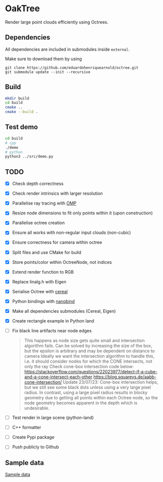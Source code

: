 # OakTree
Render large point clouds efficiently using Octrees.

## Dependencies

All dependencies are included in submodules inside `external`.

Make sure to download them by using
```shell
git clone https://github.com/eduardohenriquearnold/octree.git
git submodule update --init --recursive
```

## Build
```bash
mkdir build
cd build
cmake ..
cmake --build .
```

## Test demo
```bash
cd build
# cpp
./demo
# python
python3 ../src/demo.py
```

## TODO

- [x] Check depth correctness
- [x] Check render intrinsics with larger resolution
- [x] Parallelise ray tracing with [OMP](https://bisqwit.iki.fi/story/howto/openmp/)
- [x] Resize node dimensions to fit only points within it (upon construction)
- [x] Parallelise octree creation
- [x] Ensure all works with non-regular input clouds (non-cubic)
- [x] Ensure correctness for camera within octree
- [x] Split files and use CMake for build
- [x] Store points/color within OctreeNode, not indices
- [x] Extend render function to RGB

- [x] Replace linalg.h with Eigen
- [x] Serialise Octree with [cereal](https://uscilab.github.io/cereal/)
- [x] Python bindings with [nanobind](https://github.com/wjakob/nanobind)
- [x] Make all dependencies submodules (Cereal, Eigen)
- [x] Create rectangle example in Python land
- [ ] Fix black line artifacts near node edges
    > This happens as node size gets quite small and intersection algorithm fails. 
    > Can be solved by increasing the size of the box, but the epsilon is arbitrary and may be dependent on distance to camera
    > Ideally we want the intersection algorithm to handle this, i.e. it should consider nodes for which the CONE intersects, not only the ray
    > Check cone-box intersection code below:
    > https://stackoverflow.com/questions/22023977/detect-if-a-cube-and-a-cone-intersect-each-other
    >  https://blog.squareys.de/aabb-cone-intersection/
    > Update 23/07/23: Cone-box intersection helps, but we still see some black dots unless using a very large pixel
    radius. In contrast, using a large pixel radius results in blocky geometry due to getting all points within each 
    Octree node, so the node geometry becomes apparent in the depth which is undesirable.
- [ ] Test render in large scene (python-land)
- [ ] C++ formatter
- [ ] Create Pypi package
- [ ] Push publicly to Github

## Sample data
[Sample data](http://kos.informatik.uni-osnabrueck.de/3Dscans/)